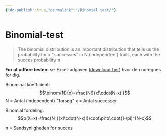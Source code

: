 ```yaml
---
{"dg-publish":true,"permalink":"/Binomial test/"}
---
```


# Binomial-test
>The binomial distribution is an important distribution that tells us the probability for x "successes" in N (independent) trails, each with the succes probability π

**For at udføre testen:** se Excel-udgaven ([download her](https://github.com/Fred-Bred/Arket)) hvor den udregnes for dig.

Binominal koefficient:
$$\binom{N}{x}=\frac{N!}{x!\cdot(N-x)!}$$
N = Antal (independent) "forsøg"
x = Antal successer

Binomial fordeling:
$$p(X=x)=\frac{N!}{x!\cdot(N-x)!}\cdot\pi^x\cdot(1-\pi)^{N-x}$$

π = Sandsynligheden for succes